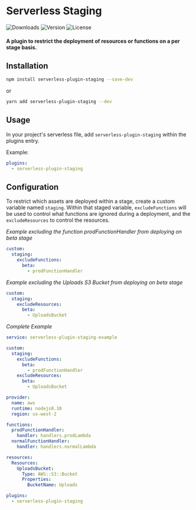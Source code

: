 # Serverless Staging
![Downloads][link-download] ![Version][link-version] ![License][link-license]

#### A plugin to restrict the deployment of resources or functions on a per stage basis.

## Installation

```sh
npm install serverless-plugin-staging --save-dev
```
or
```sh
yarn add serverless-plugin-staging --dev
```

## Usage

In your project's serverless file, add `serverless-plugin-staging` within the plugins entry.

Example:

```yaml
plugins:
  - serverless-plugin-staging
```

## Configuration
To restrict which assets are deployed within a stage, create a custom variable named `staging`. Within that staged variable, `excludeFunctions` will be used to control what functions are ignored during a deployment, and the `excludeResources` to control the resources.

_Example excluding the function prodFunctionHandler from deploying on beta stage_
```yaml
custom:
  staging:
    excludeFunctions:
      beta: 
        - prodFunctionHandler
```

_Example excluding the Uploads S3 Bucket from deploying on beta stage_
```yaml
custom: 
  staging:
    excludeResources:
      beta:
        - UploadsBucket
```

_Complete Example_
```yaml
service: serverless-plugin-staging-example

custom: 
  staging:
    excludeFunctions:
      beta:
        - prodFunctionHandler
    excludeResources:
      beta:
        - UploadsBucket

provider:
  name: aws
  runtime: nodejs8.10
  region: us-west-2 

functions:
  prodFunctionHandler:
    handler: handlers.prodLambda
  normalFunctionHandler:
    handler: handlers.normalLambda

resources: 
  Resources:
    UploadsBucket:
      Type: AWS::S3::Bucket
      Properties:
        BucketName: Uploads

plugins:
  - serverless-plugin-staging
```

[link-download]: https://img.shields.io/npm/dt/serverless-plugin-staging.svg
[link-version]: https://img.shields.io/npm/v/serverless-plugin-staging.svg
[link-license]: https://img.shields.io/npm/l/serverless-plugin-staging.svg